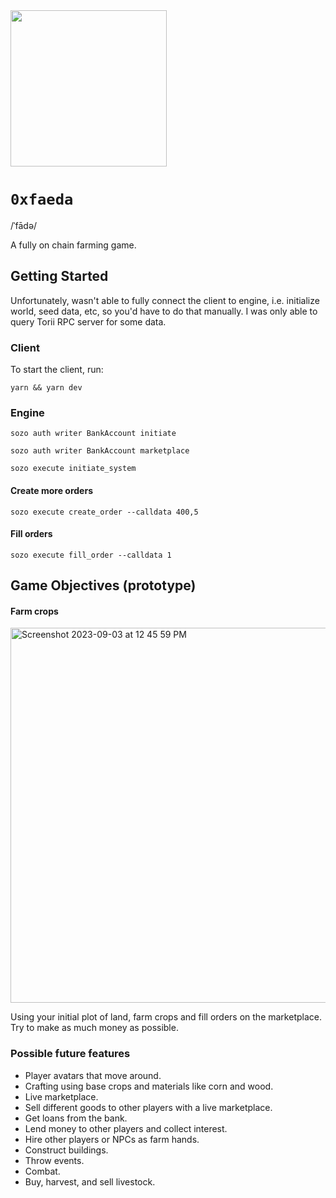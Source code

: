 <img src="https://github.com/maxgiraldo/0xfaeda/assets/4913413/9fc7f73a-adad-4320-b15a-f4279685f814" width=250 />

# `0xfaeda`

/ˈfādə/

A fully on chain farming game.

## Getting Started

Unfortunately, wasn't able to fully connect the client to engine, i.e. initialize world, seed data, etc, so you'd have to do that manually. I was only able to query Torii RPC server for some data.

### Client

To start the client, run:

`yarn && yarn dev`

### Engine

`sozo auth writer BankAccount initiate`

`sozo auth writer BankAccount marketplace`

`sozo execute initiate_system`

#### Create more orders

`sozo execute create_order --calldata 400,5`

#### Fill orders

`sozo execute fill_order --calldata 1`

## Game Objectives (prototype)

#### Farm crops

<img width="600" alt="Screenshot 2023-09-03 at 12 45 59 PM" src="https://github.com/maxgiraldo/0xfaeda/assets/4913413/34280d73-de9c-4f1d-ae99-b62b01a9beaa">

Using your initial plot of land, farm crops and fill orders on the marketplace. Try to make as much money as possible.

### Possible future features

- Player avatars that move around.
- Crafting using base crops and materials like corn and wood.
- Live marketplace.
- Sell different goods to other players with a live marketplace.
- Get loans from the bank.
- Lend money to other players and collect interest.
- Hire other players or NPCs as farm hands.
- Construct buildings.
- Throw events.
- Combat.
- Buy, harvest, and sell livestock.
